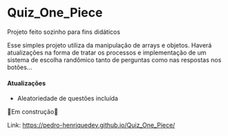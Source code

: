 # Quiz_One_Piece
Projeto feito sozinho para fins didáticos

Esse simples projeto utiliza da manipulação de arrays e objetos. Haverá atualizações na forma de tratar os processos e implementação de um sistema de escolha randômico
tanto de perguntas como nas respostas nos botões...
 
 <h4>Atualizações</h4>
<ul>
   <li>Aleatoriedade de questões incluída</li>
</ul>

 🚧Em construção🚧

Link: https://pedro-henriquedev.github.io/Quiz_One_Piece/

